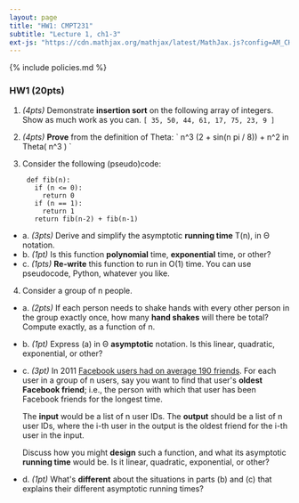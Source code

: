 ```yaml
---
layout: page
title: "HW1: CMPT231"
subtitle: "Lecture 1, ch1-3"
ext-js: "https://cdn.mathjax.org/mathjax/latest/MathJax.js?config=AM_CHTML"
---
```


{% include policies.md %}

### HW1 (20pts)

1. *(4pts)* Demonstrate **insertion sort** on the following array of integers.
  Show as much work as you can.
  `[ 35, 50, 44, 61, 17, 75, 23, 9 ]`

2. *(4pts)* **Prove** from the definition of Theta:
  \` n^3 (2 + sin(n pi / 8)) + n^2 in Theta( n^3 ) \`

3. Consider the following (pseudo)code:

        def fib(n):
          if (n <= 0):
            return 0
          if (n == 1):
            return 1
          return fib(n-2) + fib(n-1)

  + a. *(3pts)* Derive and simplify the asymptotic **running time** T(n),
    in &Theta; notation.
  + b. *(1pt)* Is this function **polynomial** time, **exponential** time, or other?
  + c. *(1pts)* **Re-write** this function to run in O(1) time.
    You can use pseudocode, Python, whatever you like.

4. Consider a group of n people.

  + a. *(2pts)* If each person needs to shake hands with every other person
    in the group exactly once, how many **hand shakes** will there be total?
    Compute exactly, as a function of n.

  + b. *(1pt)* Express (a) in &Theta; **asymptotic** notation.
    Is this linear, quadratic, exponential, or other?

  + c. *(3pt)* In 2011 [Facebook users had on average 190 friends](https://www.facebook.com/notes/facebook-data-science/anatomy-of-facebook/10150388519243859/).
    For each user in a group of n users, say you want to find that user's
    **oldest Facebook friend**; i.e., the person with which that user has
    been Facebook friends for the longest time.

    The **input** would be a list of n user IDs.
    The **output** should be a list of n user IDs, where the i-th user
    in the output is the oldest friend for the i-th user in the input.

    Discuss how you might **design** such a function,
    and what its asymptotic **running time** would be.
    Is it linear, quadratic, exponential, or other?

  + d. *(1pt)* What's **different** about the situations in parts (b) and (c)
    that explains their different asymptotic running times?

